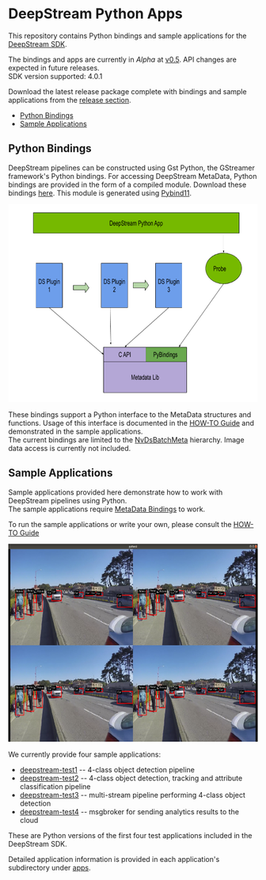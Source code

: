 # DeepStream Python Apps

This repository contains Python bindings and sample applications for the [DeepStream SDK](https://developer.nvidia.com/deepstream-sdk).  

The bindings and apps are currently in *Alpha* at [v0.5](../..//releases/tag/v0.5-alpha). API changes are expected in future releases.  
SDK version supported: 4.0.1  

Download the latest release package complete with bindings and sample applications from the [release section](../../releases).  

* [Python Bindings](#metadata_bindings)
* [Sample Applications](#sample_applications)

<a name="metadata_bindings"></a>
## Python Bindings

DeepStream pipelines can be constructed using Gst Python, the GStreamer framework's Python bindings. For accessing DeepStream MetaData, 
Python bindings are provided in the form of a compiled module. Download these bindings [here](https://developer.nvidia.com/deepstream-download). This module is generated using [Pybind11](https://github.com/pybind/pybind11).  

<p align="center">
<img src=".python-app-pipeline.png" alt="bindings pipeline" height="400px"/>
</p>

These bindings support a Python interface to the MetaData structures and functions. Usage of this interface is documented in the [HOW-TO Guide](HOWTO.md) and demonstrated in the sample applications.  
The current bindings are limited to the [NvDsBatchMeta](https://docs.nvidia.com/metropolis/deepstream/plugin-manual/index.html#page/DeepStream_Plugin_Manual%2Fdeepstream_plugin_metadata.03.2.html%23) hierarchy. Image data access is currently not included.  

<a name="sample_applications"></a>
## Sample Applications

Sample applications provided here demonstrate how to work with DeepStream pipelines using Python.  
The sample applications require [MetaData Bindings](#metadata_bindings) to work.  

To run the sample applications or write your own, please consult the [HOW-TO Guide](HOWTO.md)  

<p align="center">
<img src=".test3-app.png" alt="deepstream python app screenshot" height="400px"/>
</p>

We currently provide four sample applications:
* [deepstream-test1](apps/deepstream-test1) -- 4-class object detection pipeline
* [deepstream-test2](apps/deepstream-test2) -- 4-class object detection, tracking and attribute classification pipeline
* [deepstream-test3](apps/deepstream-test3) -- multi-stream pipeline performing 4-class object detection
* [deepstream-test4](apps/deepstream-test4) -- msgbroker for sending analytics results to the cloud

These are Python versions of the first four test applications included in the DeepStream SDK.  

Detailed application information is provided in each application's subdirectory under [apps](apps).  


